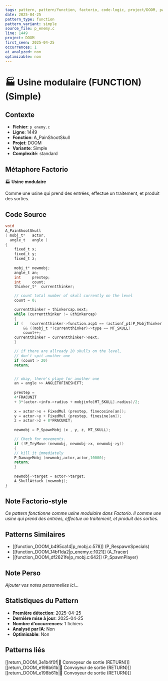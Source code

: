 ```yaml
---
tags: pattern, pattern/function, factorio, code-logic, project/DOOM, pattern/variant/simple
date: 2025-04-25
pattern_type: function
pattern_variant: simple
source_file: p_enemy.c
line: 1449
project: DOOM
first_seen: 2025-04-25
occurrences: 1
ai_analyzed: non
optimizable: non
---
```


# 🏭 Usine modulaire (FUNCTION) (Simple)

## Contexte
- **Fichier**: `p_enemy.c`
- **Ligne**: 1449
- **Fonction**: A_PainShootSkull
- **Projet**: DOOM
- **Variante**: Simple
- **Complexité**: standard

## Métaphore Factorio
🏭 **Usine modulaire**

Comme une usine qui prend des entrées, effectue un traitement, et produit des sorties.

## Code Source
```c
void
A_PainShootSkull
( mobj_t*	actor,
  angle_t	angle )
{
    fixed_t	x;
    fixed_t	y;
    fixed_t	z;
    
    mobj_t*	newmobj;
    angle_t	an;
    int		prestep;
    int		count;
    thinker_t*	currentthinker;

    // count total number of skull currently on the level
    count = 0;

    currentthinker = thinkercap.next;
    while (currentthinker != &thinkercap)
    {
	if (   (currentthinker->function.acp1 == (actionf_p1)P_MobjThinker)
	    && ((mobj_t *)currentthinker)->type == MT_SKULL)
	    count++;
	currentthinker = currentthinker->next;
    }

    // if there are allready 20 skulls on the level,
    // don't spit another one
    if (count > 20)
	return;


    // okay, there's playe for another one
    an = angle >> ANGLETOFINESHIFT;
    
    prestep =
	4*FRACUNIT
	+ 3*(actor->info->radius + mobjinfo[MT_SKULL].radius)/2;
    
    x = actor->x + FixedMul (prestep, finecosine[an]);
    y = actor->y + FixedMul (prestep, finesine[an]);
    z = actor->z + 8*FRACUNIT;
		
    newmobj = P_SpawnMobj (x , y, z, MT_SKULL);

    // Check for movements.
    if (!P_TryMove (newmobj, newmobj->x, newmobj->y))
    {
	// kill it immediately
	P_DamageMobj (newmobj,actor,actor,10000);	
	return;
    }
		
    newmobj->target = actor->target;
    A_SkullAttack (newmobj);
}
```

## Note Factorio-style
*Ce pattern fonctionne comme usine modulaire dans Factorio. Il comme une usine qui prend des entrées, effectue un traitement, et produit des sorties.*

## Patterns Similaires
- [[function_DOOM_b495ca14|p_mobj.c:578]] (P_RespawnSpecials)
- [[function_DOOM_14bf1da2|p_enemy.c:1021]] (A_Tracer)
- [[function_DOOM_df2621fe|p_mobj.c:642]] (P_SpawnPlayer)

## Note Perso
*Ajouter vos notes personnelles ici...*

## Statistiques du Pattern
- **Première détection**: 2025-04-25
- **Dernière mise à jour**: 2025-04-25
- **Nombre d'occurrences**: 1 fichiers
- **Analysé par IA**: Non
- **Optimisable**: Non

## Patterns liés
[[return_DOOM_3e1b4f0f|🚚 Convoyeur de sortie (RETURN)]]
[[return_DOOM_e198b61b|🚚 Convoyeur de sortie (RETURN)]]
[[return_DOOM_e198b61b|🚚 Convoyeur de sortie (RETURN)]]
